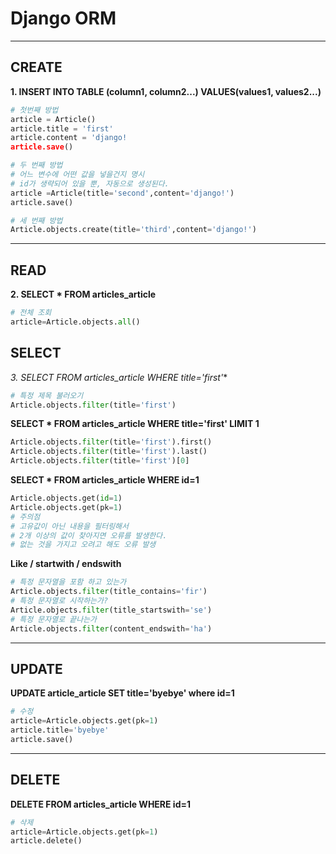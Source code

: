 # Django ORM
---
## CREATE
**1. INSERT INTO TABLE (column1, column2...) VALUES(values1, values2...)**
```python
# 첫번째 방법
article = Article()
article.title = 'first'
article.content = 'django!
article.save()

# 두 번째 방법
# 어느 변수에 어떤 값을 넣을건지 명시
# id가 생략되어 있을 뿐, 자동으로 생성된다.
article =Article(title='second',content='django!')
article.save()

# 세 번째 방법
Article.objects.create(title='third',content='django!')
```

---
## READ
**2. SELECT * FROM articles_article**
```python
# 전체 조회
article=Article.objects.all()
```

## SELECT
**3. SELECT* FROM articles_article WHERE title='first'**
```python
# 특정 제목 불러오기
Article.objects.filter(title='first')

```

**SELECT * FROM articles_article WHERE title='first' LIMIT 1**
```python
Article.objects.filter(title='first').first()
Article.objects.filter(title='first').last()
Article.objects.filter(title='first')[0]
```

**SELECT * FROM articles_article WHERE id=1**
```python
Article.objects.get(id=1)
Article.objects.get(pk=1)
# 주의점
# 고유값이 아닌 내용을 필터링해서
# 2개 이상의 값이 찾아지면 오류를 발생한다.
# 없는 것을 가지고 오려고 해도 오류 발생
```

**Like / startwith / endswith**
```python
# 특정 문자열을 포함 하고 있는가
Article.objects.filter(title_contains='fir')
# 특정 문자열로 시작하는가?
Article.objects.filter(title_startswith='se')
# 특정 문자열로 끝나는가
Article.objects.filter(content_endswith='ha')
```
---
## UPDATE
**UPDATE article_article SET title='byebye' where id=1**
```python
# 수정
article=Article.objects.get(pk=1)
article.title='byebye'
article.save()
```
---
## DELETE
**DELETE FROM articles_article WHERE id=1**
```python
# 삭제
article=Article.objects.get(pk=1)
article.delete()
```
